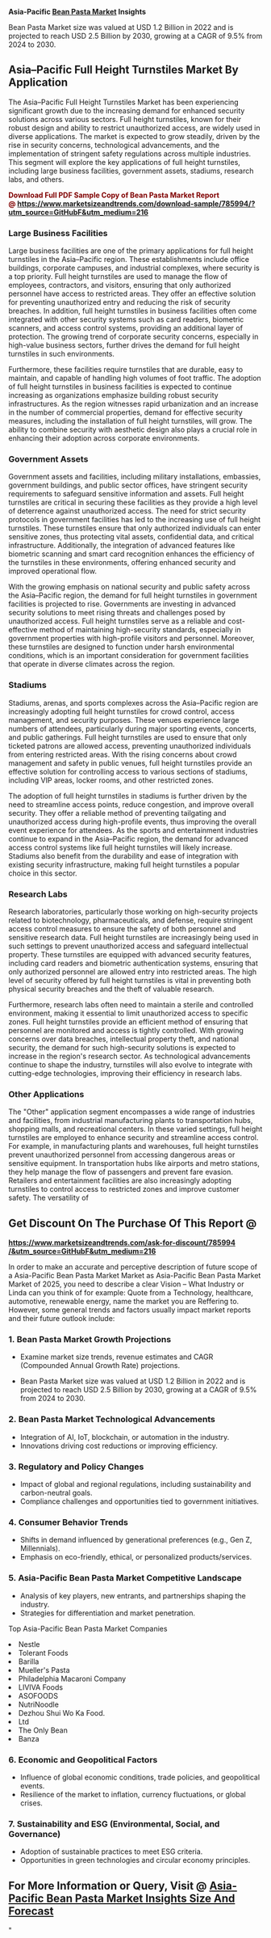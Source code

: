 <p><strong>Asia-Pacific&nbsp;<a href=""https://www.marketsizeandtrends.com/download-sample/785994/&amp;utm_source=GitHubF&amp;utm_medium=216"">Bean Pasta Market</a> Insights</strong></p><p>Bean Pasta Market size was valued at USD 1.2 Billion in 2022 and is projected to reach USD 2.5 Billion by 2030, growing at a CAGR of 9.5% from 2024 to 2030.</p><p><h2>Asia–Pacific Full Height Turnstiles Market By Application</h2><p>The Asia–Pacific Full Height Turnstiles Market has been experiencing significant growth due to the increasing demand for enhanced security solutions across various sectors. Full height turnstiles, known for their robust design and ability to restrict unauthorized access, are widely used in diverse applications. The market is expected to grow steadily, driven by the rise in security concerns, technological advancements, and the implementation of stringent safety regulations across multiple industries. This segment will explore the key applications of full height turnstiles, including large business facilities, government assets, stadiums, research labs, and others. <strong><p><strong><span style="color: #800000;">Download Full PDF Sample Copy of Bean Pasta Market Report @</span>&nbsp;</strong><a href="https://www.marketsizeandtrends.com/download-sample/785994/?utm_source=GitHubF&amp;utm_medium=216" target="_blank">https://www.marketsizeandtrends.com/download-sample/785994/?utm_source=GitHubF&amp;utm_medium=216</a></p></strong></p><h3>Large Business Facilities</h3><p>Large business facilities are one of the primary applications for full height turnstiles in the Asia–Pacific region. These establishments include office buildings, corporate campuses, and industrial complexes, where security is a top priority. Full height turnstiles are used to manage the flow of employees, contractors, and visitors, ensuring that only authorized personnel have access to restricted areas. They offer an effective solution for preventing unauthorized entry and reducing the risk of security breaches. In addition, full height turnstiles in business facilities often come integrated with other security systems such as card readers, biometric scanners, and access control systems, providing an additional layer of protection. The growing trend of corporate security concerns, especially in high-value business sectors, further drives the demand for full height turnstiles in such environments.</p><p>Furthermore, these facilities require turnstiles that are durable, easy to maintain, and capable of handling high volumes of foot traffic. The adoption of full height turnstiles in business facilities is expected to continue increasing as organizations emphasize building robust security infrastructures. As the region witnesses rapid urbanization and an increase in the number of commercial properties, demand for effective security measures, including the installation of full height turnstiles, will grow. The ability to combine security with aesthetic design also plays a crucial role in enhancing their adoption across corporate environments.</p><h3>Government Assets</h3><p>Government assets and facilities, including military installations, embassies, government buildings, and public sector offices, have stringent security requirements to safeguard sensitive information and assets. Full height turnstiles are critical in securing these facilities as they provide a high level of deterrence against unauthorized access. The need for strict security protocols in government facilities has led to the increasing use of full height turnstiles. These turnstiles ensure that only authorized individuals can enter sensitive zones, thus protecting vital assets, confidential data, and critical infrastructure. Additionally, the integration of advanced features like biometric scanning and smart card recognition enhances the efficiency of the turnstiles in these environments, offering enhanced security and improved operational flow.</p><p>With the growing emphasis on national security and public safety across the Asia–Pacific region, the demand for full height turnstiles in government facilities is projected to rise. Governments are investing in advanced security solutions to meet rising threats and challenges posed by unauthorized access. Full height turnstiles serve as a reliable and cost-effective method of maintaining high-security standards, especially in government properties with high-profile visitors and personnel. Moreover, these turnstiles are designed to function under harsh environmental conditions, which is an important consideration for government facilities that operate in diverse climates across the region.</p><h3>Stadiums</h3><p>Stadiums, arenas, and sports complexes across the Asia–Pacific region are increasingly adopting full height turnstiles for crowd control, access management, and security purposes. These venues experience large numbers of attendees, particularly during major sporting events, concerts, and public gatherings. Full height turnstiles are used to ensure that only ticketed patrons are allowed access, preventing unauthorized individuals from entering restricted areas. With the rising concerns about crowd management and safety in public venues, full height turnstiles provide an effective solution for controlling access to various sections of stadiums, including VIP areas, locker rooms, and other restricted zones.</p><p>The adoption of full height turnstiles in stadiums is further driven by the need to streamline access points, reduce congestion, and improve overall security. They offer a reliable method of preventing tailgating and unauthorized access during high-profile events, thus improving the overall event experience for attendees. As the sports and entertainment industries continue to expand in the Asia–Pacific region, the demand for advanced access control systems like full height turnstiles will likely increase. Stadiums also benefit from the durability and ease of integration with existing security infrastructure, making full height turnstiles a popular choice in this sector.</p><h3>Research Labs</h3><p>Research laboratories, particularly those working on high-security projects related to biotechnology, pharmaceuticals, and defense, require stringent access control measures to ensure the safety of both personnel and sensitive research data. Full height turnstiles are increasingly being used in such settings to prevent unauthorized access and safeguard intellectual property. These turnstiles are equipped with advanced security features, including card readers and biometric authentication systems, ensuring that only authorized personnel are allowed entry into restricted areas. The high level of security offered by full height turnstiles is vital in preventing both physical security breaches and the theft of valuable research.</p><p>Furthermore, research labs often need to maintain a sterile and controlled environment, making it essential to limit unauthorized access to specific zones. Full height turnstiles provide an efficient method of ensuring that personnel are monitored and access is tightly controlled. With growing concerns over data breaches, intellectual property theft, and national security, the demand for such high-security solutions is expected to increase in the region's research sector. As technological advancements continue to shape the industry, turnstiles will also evolve to integrate with cutting-edge technologies, improving their efficiency in research labs.</p><h3>Other Applications</h3><p>The "Other" application segment encompasses a wide range of industries and facilities, from industrial manufacturing plants to transportation hubs, shopping malls, and recreational centers. In these varied settings, full height turnstiles are employed to enhance security and streamline access control. For example, in manufacturing plants and warehouses, full height turnstiles prevent unauthorized personnel from accessing dangerous areas or sensitive equipment. In transportation hubs like airports and metro stations, they help manage the flow of passengers and prevent fare evasion. Retailers and entertainment facilities are also increasingly adopting turnstiles to control access to restricted zones and improve customer safety. The versatility of</p><h2><strong>Get Discount On The Purchase Of This Report @&nbsp;</strong></h2><p><strong><a href=""https://www.marketsizeandtrends.com/ask-for-discount/785994/&amp;utm_source=GitHubF&amp;utm_medium=216"" target=""_blank"">https://www.marketsizeandtrends.com/ask-for-discount/785994<br />/&amp;utm_source=GitHubF&amp;utm_medium=216</a></strong></p><p>In order to make an accurate and perceptive description of future scope of a Asia-Pacific&nbsp;Bean Pasta Market Market as Asia-Pacific&nbsp;Bean Pasta Market Market of 2025, you need to describe a clear Vision &ndash; What Industry or Linda can you think of for example: Quote from a Technology, healthcare, automotive, renewable energy, name the market you are Reffering to. However, some general trends and factors usually impact market reports and their future outlook include:</p><h3>1.&nbsp;<strong>Bean Pasta Market Growth Projections</strong></h3><ul><li>Examine market size trends, revenue estimates and CAGR (Compounded Annual Growth Rate) projections.</li><li><p>Bean Pasta Market size was valued at USD 1.2 Billion in 2022 and is projected to reach USD 2.5 Billion by 2030, growing at a CAGR of 9.5% from 2024 to 2030.</p></li></ul><h3>2.&nbsp;<strong>Bean Pasta Market Technological Advancements</strong></h3><ul><li>Integration of AI, IoT, blockchain, or automation in the industry.</li><li>Innovations driving cost reductions or improving efficiency.</li></ul><h3>3.&nbsp;<strong>Regulatory and Policy Changes</strong></h3><ul><li>Impact of global and regional regulations, including sustainability and carbon-neutral goals.</li><li>Compliance challenges and opportunities tied to government initiatives.</li></ul><h3>4.&nbsp;<strong>Consumer Behavior Trends</strong></h3><ul><li>Shifts in demand influenced by generational preferences (e.g., Gen Z, Millennials).</li><li>Emphasis on eco-friendly, ethical, or personalized products/services.</li></ul><h3>5.&nbsp;<strong>Asia-Pacific Bean Pasta Market Competitive Landscape</strong></h3><ul><li>Analysis of key players, new entrants, and partnerships shaping the industry.</li><li>Strategies for differentiation and market penetration.</li></ul><p data-pm-slice=""1 1 []"">Top Asia-Pacific Bean Pasta Market Companies</p><div data-test-id=""""><p><li>Nestle</li><li> Tolerant Foods</li><li> Barilla</li><li> Mueller's Pasta</li><li> Philadelphia Macaroni Company</li><li> LIVIVA Foods</li><li> ASOFOODS</li><li> NutriNoodle</li><li> Dezhou Shui Wo Ka Food.</li><li>Ltd</li><li> The Only Bean</li><li> Banza</li></p></div><h3>6.&nbsp;<strong>Economic and Geopolitical Factors</strong></h3><ul><li>Influence of global economic conditions, trade policies, and geopolitical events.</li><li>Resilience of the market to inflation, currency fluctuations, or global crises.</li></ul><h3>7.&nbsp;<strong>Sustainability and ESG (Environmental, Social, and Governance)</strong></h3><ul><li>Adoption of sustainable practices to meet ESG criteria.</li><li>Opportunities in green technologies and circular economy principles.</li></ul><h2><strong>For More Information or Query, Visit @&nbsp;</strong><a href=""https://www.verifiedmarketreports.com/product/bean-pasta-market/"" target=""_blank"">Asia-Pacific Bean Pasta Market Insights Size And Forecast</a></h2>"

